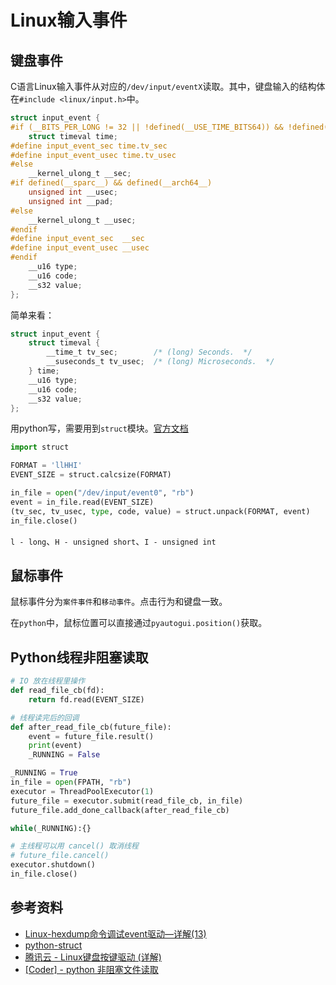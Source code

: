 # Linux输入事件

## 键盘事件

C语言Linux输入事件从对应的`/dev/input/eventX`读取。其中，键盘输入的结构体在`#include <linux/input.h>`中。

```c
struct input_event {
#if (__BITS_PER_LONG != 32 || !defined(__USE_TIME_BITS64)) && !defined(__KERNEL__)
	struct timeval time;
#define input_event_sec time.tv_sec
#define input_event_usec time.tv_usec
#else
	__kernel_ulong_t __sec;
#if defined(__sparc__) && defined(__arch64__)
	unsigned int __usec;
	unsigned int __pad;
#else
	__kernel_ulong_t __usec;
#endif
#define input_event_sec  __sec
#define input_event_usec __usec
#endif
	__u16 type;
	__u16 code;
	__s32 value;
};
```

简单来看：

```c
struct input_event {
	struct timeval {
  		__time_t tv_sec;		/* (long) Seconds.  */
  		__suseconds_t tv_usec;	/* (long) Microseconds.  */
    } time;
	__u16 type;
	__u16 code;
	__s32 value;
};
```

用python写，需要用到`struct`模块。[官方文档](https://docs.python.org/zh-cn/3.10/library/struct.html)

```python
import struct

FORMAT = 'llHHI'
EVENT_SIZE = struct.calcsize(FORMAT)

in_file = open("/dev/input/event0", "rb")
event = in_file.read(EVENT_SIZE)
(tv_sec, tv_usec, type, code, value) = struct.unpack(FORMAT, event)
in_file.close()
```

`l - long`、`H - unsigned short`、`I - unsigned int`



## 鼠标事件

鼠标事件分为`案件事件`和`移动事件`。点击行为和键盘一致。

在`python`中，鼠标位置可以直接通过`pyautogui.position()`获取。



## Python线程非阻塞读取

```python
# IO 放在线程里操作
def read_file_cb(fd):
    return fd.read(EVENT_SIZE)

# 线程读完后的回调
def after_read_file_cb(future_file):
    event = future_file.result()
    print(event)
    _RUNNING = False

_RUNNING = True
in_file = open(FPATH, "rb")
executor = ThreadPoolExecutor(1)
future_file = executor.submit(read_file_cb, in_file)
future_file.add_done_callback(after_read_file_cb)

while(_RUNNING):{}

# 主线程可以用 cancel() 取消线程
# future_file.cancel()
executor.shutdown()
in_file.close()
```





## 参考资料

- [Linux-hexdump命令调试event驱动—详解(13)](https://www.cnblogs.com/lifexy/p/7553550.html)
- [python-struct](https://docs.python.org/3/library/struct.html#module-struct)
- [腾讯云 - Linux键盘按键驱动 (详解)](https://cloud.tencent.com/developer/article/1012323)
- [[Coder] - python 非阻塞文件读取](https://www.coder.work/article/1252764)